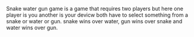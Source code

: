 Snake water gun game is a game that requires two players but here one player is you another is your devicw both have to select something from a snake or water or gun. snake wins over water, gun wins over snake and water wins over gun.
